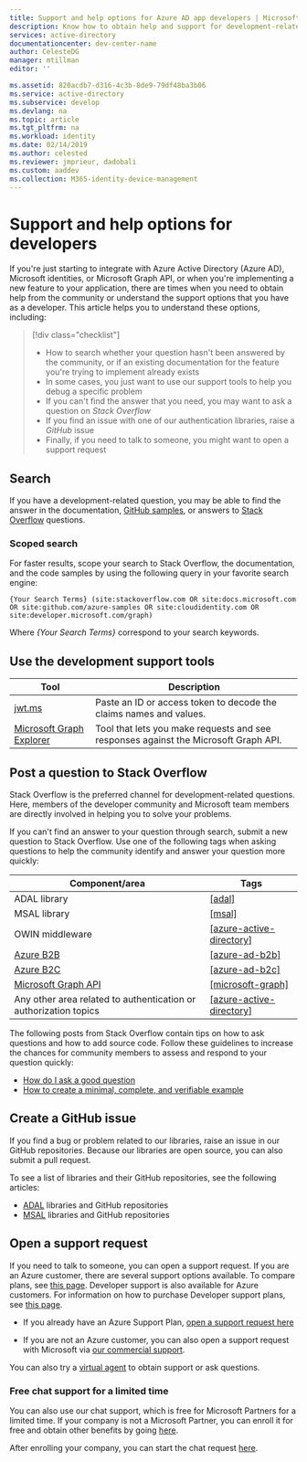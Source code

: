 ```yaml
---
title: Support and help options for Azure AD app developers | Microsoft Docs
description: Know how to obtain help and support for development-related questions and problems when creating application that integrate with Microsoft identities (Azure Active Directory and Microsoft account)
services: active-directory
documentationcenter: dev-center-name
author: CelesteDG
manager: mtillman
editor: ''

ms.assetid: 820acdb7-d316-4c3b-8de9-79df48ba3b06
ms.service: active-directory
ms.subservice: develop
ms.devlang: na
ms.topic: article
ms.tgt_pltfrm: na
ms.workload: identity
ms.date: 02/14/2019
ms.author: celested
ms.reviewer: jmprieur, dadobali
ms.custom: aaddev
ms.collection: M365-identity-device-management
---
```


# Support and help options for developers

If you're just starting to integrate with Azure Active Directory (Azure AD), Microsoft identities, or Microsoft Graph API, or when you're implementing a new feature to your application, there are times when you need to obtain help from the community or understand the support options that you have as a developer. This article helps you to understand these options, including:

> [!div class="checklist"]
> * How to search whether your question hasn't been answered by the community, or if an existing documentation for the feature you're trying to implement already exists
> * In some cases, you just want to use our support tools to help you debug a specific problem
> * If you can't find the answer that you need, you may want to ask a question on *Stack Overflow*
> * If you find an issue with one of our authentication libraries, raise a *GitHub* issue
> * Finally, if you need to talk to someone, you might want to open a support request

## Search

If you have a development-related question, you may be able to find the answer in the documentation, [GitHub samples](https://github.com/azure-samples), or answers to [Stack Overflow](https://www.stackoverflow.com) questions.

### Scoped search

For faster results, scope your search to Stack Overflow, the documentation, and the code samples by using the following query in your favorite search engine:

```
{Your Search Terms} (site:stackoverflow.com OR site:docs.microsoft.com OR site:github.com/azure-samples OR site:cloudidentity.com OR site:developer.microsoft.com/graph)
```

Where *{Your Search Terms}* correspond to your search keywords.

## Use the development support tools

| Tool  | Description  |
|---------|---------|
| [jwt.ms](https://jwt.ms) | Paste an ID or access token to decode the claims names and values. |
| [Microsoft Graph Explorer](https://developer.microsoft.com/graph/graph-explorer)| Tool that lets you make requests and see responses against the Microsoft Graph API. |

## Post a question to Stack Overflow

Stack Overflow is the preferred channel for development-related questions. Here, members of the developer community and Microsoft team members are directly involved in helping you to solve your problems.

If you can't find an answer to your question through search, submit a new question to Stack Overflow. Use one of the following tags when asking questions to help the community identify and answer your question more quickly:

|Component/area  | Tags |
|---------|---------|
| ADAL library | [[adal]](https://stackoverflow.com/questions/tagged/adal) |
| MSAL library     | [[msal]](https://stackoverflow.com/questions/tagged/msal) |
| OWIN middleware  | [[azure-active-directory]](https://stackoverflow.com/questions/tagged/azure-active-directory) |
| [Azure B2B](https://docs.microsoft.com/azure/active-directory/active-directory-b2b-what-is-azure-ad-b2b)  | [[azure-ad-b2b]](https://stackoverflow.com/questions/tagged/azure-ad-b2b) |
| [Azure B2C](https://azure.microsoft.com/services/active-directory-b2c/)  | [[azure-ad-b2c]](https://stackoverflow.com/questions/tagged/azure-ad-b2c) |
| [Microsoft Graph API](https://developer.microsoft.com/graph/) | [[microsoft-graph]](https://stackoverflow.com/questions/tagged/microsoft-graph) |
| Any other area related to authentication or authorization topics | [[azure-active-directory]](https://stackoverflow.com/questions/tagged/azure-active-directory) |

The following posts from Stack Overflow contain tips on how to ask questions and how to add source code. Follow these guidelines to increase the chances for community members to assess and respond to your question quickly:

* [How do I ask a good question](https://stackoverflow.com/help/how-to-ask)
* [How to create a minimal, complete, and verifiable example](https://stackoverflow.com/help/mcve)

## Create a GitHub issue

If you find a bug or problem related to our libraries, raise an issue in our GitHub repositories. Because our libraries are open source, you can also submit a pull request.

To see a list of libraries and their GitHub repositories, see the following articles:

* [ADAL](active-directory-authentication-libraries.md) libraries and GitHub repositories
* [MSAL](reference-v2-libraries.md) libraries and GitHub repositories

## Open a support request

If you need to talk to someone, you can open a support request. If you are an Azure customer, there are several support options available. To compare plans, see [this page](https://azure.microsoft.com/support/plans/). Developer support is also available for Azure customers. For information on how to purchase Developer support plans, see [this page](https://azure.microsoft.com/support/plans/developer/).

* If you already have an Azure Support Plan, [open a support request here](https://portal.azure.com/#blade/Microsoft_Azure_Support/HelpAndSupportBlade/newsupportrequest)

* If you are not an Azure customer, you can also open a support request with Microsoft via [our commercial support](https://support.microsoft.com/en-us/gp/contactus81?Audience=Commercial).

You can also try a [virtual agent](https://support.microsoft.com/contactus/?ws=support) to obtain support or ask questions.

### Free chat support for a limited time

You can also use our chat support, which is free for Microsoft Partners for a limited time. If your company is not a Microsoft Partner, you can enroll it for free and obtain other benefits by going [here](https://partners.microsoft.com/PartnerProgram/simplifiedenrollment.aspx).

After enrolling your company, you can start the chat request [here](https://aka.ms/devchat).
